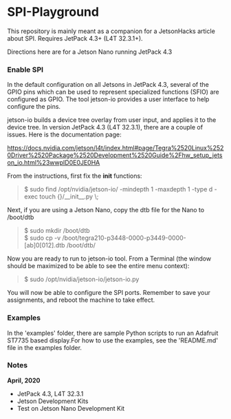 # SPI-Playground

This repository is mainly meant as a companion for a JetsonHacks article about SPI. Requires JetPack 4.3+ (L4T 32.3.1+).

Directions here are for a Jetson Nano running JetPack 4.3
<h3>Enable SPI</h3>
In the default configuration on all Jetsons in JetPack 4.3, several of the GPIO pins which can be used to represent specialized functions (SFIO) are configured as GPIO. The tool jetson-io provides a user interface to help configure the pins.

jetson-io builds a device tree overlay from user input, and applies it to the device tree. In version JetPack 4.3 (L4T 32.3.1), there are a couple of issues. Here is the documentation page:

https://docs.nvidia.com/jetson/l4t/index.html#page/Tegra%2520Linux%2520Driver%2520Package%2520Development%2520Guide%2Fhw_setup_jetson_io.html%23wwpID0E0JE0HA

From the instructions, first fix the __init__ functions:
<blockquote>
$ sudo find /opt/nvidia/jetson-io/ -mindepth 1 -maxdepth 1 -type d -exec touch {}/__init__.py \;
</blockquote>

Next, if you are using a Jetson Nano, copy the dtb file for the Nano to /boot/dtb
<blockquote>
$ sudo mkdir /boot/dtb<br>
$ sudo cp -v /boot/tegra210-p3448-0000-p3449-0000-[ab]0[012].dtb /boot/dtb/
</blockquote>

Now you are ready to run to jetson-io tool. From a Terminal (the window should be maximized to be able to see the entire menu context):
<blockquote>
$ sudo /opt/nvidia/jetson-io/jetson-io.py
</blockquote>

You will now be able to configure the SPI ports. Remember to save your assignments, and reboot the machine to take effect.
<h3>Examples</h3>
In the 'examples' folder, there are sample Python scripts to run an Adafruit ST7735 based display.For how to use the examples, see the 'README.md' file in the examples folder. 


<h3>Notes</h3>
<b>April, 2020</b>
<ul>
  <li>JetPack 4.3, L4T 32.3.1</li>
  <li>Jetson Development Kits</li>
  <li>Test on Jetson Nano Development Kit</li>
 </ul>
